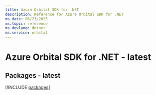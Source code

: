 ```yaml
---
title: Azure Orbital SDK for .NET
description: Reference for Azure Orbital SDK for .NET
ms.date: 06/23/2025
ms.topic: reference
ms.devlang: dotnet
ms.service: orbital
---
```

# Azure Orbital SDK for .NET - latest
## Packages - latest
[!INCLUDE [packages](orbital-index.md)]